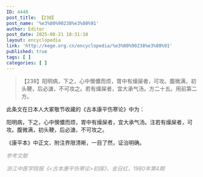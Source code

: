 ```yaml
---
ID: 4440
post_title: 【238】
post_name: '%e3%80%90238%e3%80%91'
author: Editor
post_date: 2025-08-21 18:31:10
layout: encyclopedia
link: 'http://kege.org.cn/encyclopedia/%e3%80%90238%e3%80%91'
published: true
tags: [ ]
categories: [ ]
---
```

<blockquote>【238】阳明病，下之，心中懊憹而烦，胃中有燥屎者，可攻。腹微满，初头鞕，后必溏，不可攻之。若有燥屎者，宜大承气汤。方二十五。用前第二方。</blockquote>
此条文在日本人大冢敬节收藏的《古本康平伤寒论》中为：

阳明病，下之，心中懊憹而烦，胃中有燥屎者，宜大承气汤。注若有燥屎者，可攻。腹微满，初头鞕，后必溏，不可攻之。

《康平本》中正文、附注界限清晰，一目了然，证治明确。

<span style="color: #999999;"><em>参考文献</em></span>

<span style="color: #999999;"><em>浙江中医学院报《&lt;古本康平伤寒论&gt;初探》，金日红，1980年第4期</em></span>